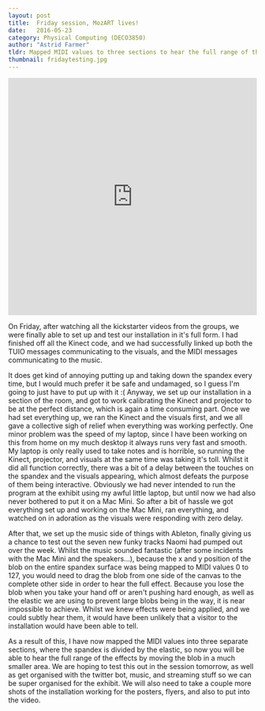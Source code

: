 ```yaml
---
layout: post
title:  Friday session, MozART lives!
date:   2016-05-23
category: Physical Computing (DECO3850)
author: "Astrid Farmer"
tldr: Mapped MIDI values to three sections to hear the full range of the effects
thumbnail: fridaytesting.jpg
---
```


 <iframe width="100%" height="480" src="https://www.youtube.com/embed/SeSNanRswGg" frameborder="0" allowfullscreen></iframe>

 On Friday, after watching all the kickstarter videos from the groups, we were finally able to set up and test our installation in it's full form. I had finished off all the Kinect code, and we had successfully linked up both the TUIO messages communicating to the visuals, and the MIDI messages communicating to the music.  

 It does get kind of annoying putting up and taking down the spandex every time, but I would much prefer it be safe and undamaged, so I guess I'm going to just have to put up with it :( Anyway, we set up our installation in a section of the room, and got to work calibrating the Kinect and projector to be at the perfect distance, which is again a time consuming part. Once we had set everything up, we ran the Kinect and the visuals first, and we all gave a collective sigh of relief when everything was working perfectly. One minor problem was the speed of my laptop, since I have been working on this from home on my much desktop it always runs very fast and smooth. My laptop is only really used to take notes and is horrible, so running the Kinect, projector, and visuals at the same time was taking it's toll. Whilst it did all function correctly, there was a bit of a delay between the touches on the spandex and the visuals appearing, which almost defeats the purpose of them being interactive. Obviously we had never intended to run the program at the exhibit using my awful little laptop, but until now we had also never bothered to put it on a Mac Mini. So after a bit of hassle we got everything set up and working on the Mac Mini, ran everything, and watched on in adoration as the visuals were responding with zero delay.  

 After that, we set up the music side of things with Ableton, finally giving us a chance to test out the seven new funky tracks Naomi had pumped out over the week. Whilst the music sounded fantastic (after some incidents with the Mac Mini and the speakers...), because the x and y position of the blob on the entire spandex surface was being mapped to MIDI values 0 to 127, you would need to drag the blob from one side of the canvas to the complete other side in order to hear the full effect. Because you lose the blob when you take your hand off or aren't pushing hard enough, as well as the elastic we are using to prevent large blobs being in the way, it is near impossible to achieve. Whilst we knew effects were being applied, and we could subtly hear them, it would have been unlikely that a visitor to the installation would have been able to tell.  

 As a result of this, I have now mapped the MIDI values into three separate sections, where the spandex is divided by the elastic, so now you will be able to hear the full range of the effects by moving the blob in a much smaller area. We are hoping to test this out in the session tomorrow, as well as get organised with the twitter bot, music, and streaming stuff so we can be super organised for the exhibit. We will also need to take a couple more shots of the installation working for the posters, flyers, and also to put into the video.
